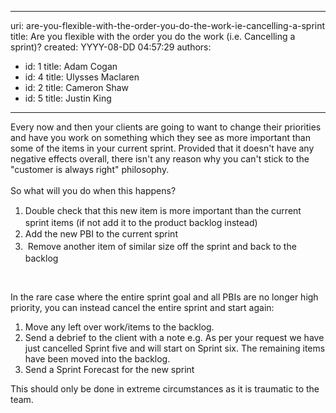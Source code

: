 

---
uri: are-you-flexible-with-the-order-you-do-the-work-ie-cancelling-a-sprint
title: Are you flexible with the order you do the work (i.e. Cancelling a sprint)?
created: YYYY-08-DD 04:57:29
authors:
  - id: 1
    title: Adam Cogan
  - id: 4
    title: Ulysses Maclaren
  - id: 2
    title: Cameron Shaw
  - id: 5
    title: Justin King
---




<span class='intro'> Every now and then your clients are going to want to change their priorities​ and have you work on something which they see as more important than some of the items in&#160;your current sprint.&#160;Provided that it doesn't have any negative effects overall, there isn't any reason why you can't stick to the &quot;customer is always right&quot; philosophy.<br><br>So what will you do when this happens? ​ </span>

<ol><li>
         <span style="line-height&#58;20px;">Double check that this new item is more important than the current sprint items (if not add it to the product backlog instead​)</span></li><li><span style="line-height&#58;20px;">Add the new PBI to the current sprint&#160;</span></li><li>
         <span style="line-height&#58;20px;">&#160;Remove another item of similar size off the sprint and back to the backlog</span><br></li></ol>

<p>​<br></p><p>In the rare case where the entire sprint goal and all PBIs are no longer high priority, you can instead cancel the entire sprint and start again&#58;</p><ol><li>Move any left over work/items to the backlog. </li><li>Send a debrief to the client with a note e.g. As per your request we have just cancelled Sprint five and will start on Sprint six. The remaining items have been moved into the backlog. </li><li>Send a Sprint&#160;Forecast for the new sprint</li></ol><p>This should only be done in extreme circumstances as it is traumatic to the team.</p>


